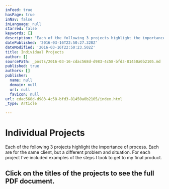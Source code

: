 ```yaml
---
inFeed: true
hasPage: true
inNav: false
inLanguage: null
starred: false
keywords: []
description: "Each of the following 3 projects highlight the importance of process. Each are for the same client, but a different problem and situation. For each project I've included examples of the steps I took to get to my final product."
datePublished: '2016-03-16T22:50:27.328Z'
dateModified: '2016-03-16T22:50:23.502Z'
title: Individual Projects
author: []
sourcePath: _posts/2016-03-16-cdac568d-d983-4c58-bfd3-81450a0b2105.md
published: true
authors: []
publisher:
  name: null
  domain: null
  url: null
  favicon: null
url: cdac568d-d983-4c58-bfd3-81450a0b2105/index.html
_type: Article

---
```

# Individual Projects

Each of the following 3 projects highlight the importance of process. Each are for the same client, but a different problem and situation. For each project I've included examples of the steps I took to get to my final product.

## Click on the titles of the projects to see the full PDF document.